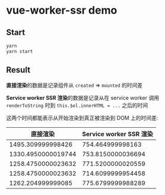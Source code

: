 # vue-worker-ssr demo

## Start
```bash
yarn
yarn start
```

## Result

**直接渲染**的数据是记录组件从 `created` => `mounted` 的时间差


**Service worker SSR 渲染**的数据是记录从在 service worker 调用 `renderToString` 时到 `this.$el.innerHTML = ...` 之后的时间

这两个时间都能表示从开始渲染到真正被渲染到 DOM 上的时间差:

| 直接渲染 | Service worker SSR 渲染 |
| -------- | ----------------------- |
|1495.309999998426|754.464999998163|
|1330.4950000019744|753.8150000036694|
|1258.4750000023632|771.5200000020559|
|1258.4750000023632|714.6099999954458|
|1262.204999999085|775.6799999988289|

